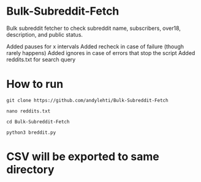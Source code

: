 # Bulk-Subreddit-Fetch
Bulk subreddit fetcher to check subreddit name, subscribers, over18, description, and public status.

Added pauses for x intervals
Added recheck in case of failure (though rarely happens)
Added ignores in case of errors that stop the script
Added reddits.txt for search query

# How to run

```git clone https://github.com/andylehti/Bulk-Subreddit-Fetch```

```nano reddits.txt```

```cd Bulk-Subreddit-Fetch```

```python3 breddit.py```

# CSV will be exported to same directory
